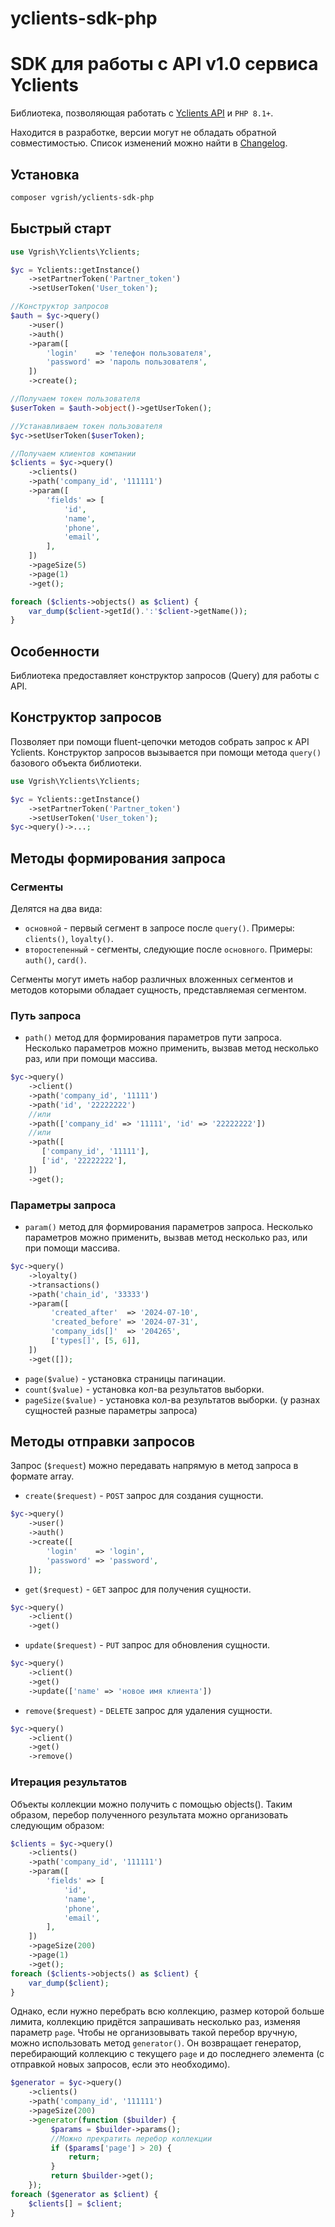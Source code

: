 # yclients-sdk-php

# SDK для работы с API v1.0 сервиса Yclients

Библиотека, позволяющая работать с [Yclients API](https://developers.yclients.com/ru/) и `PHP 8.1+`.

Находится в разработке, версии могут не обладать обратной совместимостью. Список изменений можно найти
в [Changelog](CHANGELOG.md).

## Установка

```bash
composer vgrish/yclients-sdk-php
```

## Быстрый старт

```php
use Vgrish\Yclients\Yclients;

$yc = Yclients::getInstance()
    ->setPartnerToken('Partner_token')
    ->setUserToken('User_token');

//Конструктор запросов
$auth = $yc->query()
    ->user()
    ->auth()
    ->param([
        'login'    => 'телефон пользователя',
        'password' => 'пароль пользователя',
    ])
    ->create();

//Получаем токен пользователя
$userToken = $auth->object()->getUserToken();

//Устанавливаем токен пользователя
$yc->setUserToken($userToken);

//Получаем клиентов компании
$clients = $yc->query()
    ->clients()
    ->path('company_id', '111111')
    ->param([
        'fields' => [
            'id',
            'name',
            'phone',
            'email',
        ],
    ])
    ->pageSize(5)
    ->page(1)
    ->get();

foreach ($clients->objects() as $client) {
    var_dump($client->getId().':'$client->getName());
}
```

## Особенности

Библиотека предоставляет конструктор запросов (Query) для работы с API.

## Конструктор запросов

Позволяет при помощи fluent-цепочки методов собрать запрос к API Yclients.
Конструктор запросов вызывается при помощи метода `query()` базового объекта библиотеки.

```php
use Vgrish\Yclients\Yclients;

$yc = Yclients::getInstance()
    ->setPartnerToken('Partner_token')
    ->setUserToken('User_token');
$yc->query()->...;
```

## Методы формирования запроса

### Сегменты

Делятся на два вида:

* `основной` - первый сегмент в запросе после `query()`. Примеры: `clients()`, `loyalty()`.
* `второстепенный` - сегменты, следующие после `основного`. Примеры: `auth()`, `card()`.

Сегменты могут иметь набор различных вложенных сегментов и методов которыми обладает сущность, представляемая сегментом.

### Путь запроса

* `path()` метод для формирования параметров пути запроса.
  Несколько параметров можно применить, вызвав метод несколько раз, или при помощи массива.

```php
$yc->query()
    ->client()
    ->path('company_id', '11111')
    ->path('id', '22222222')
    //или
    ->path(['company_id' => '11111', 'id' => '22222222'])
    //или
    ->path([
       ['company_id', '11111'],
       ['id', '22222222'],
    ])
    ->get();
```

### Параметры запроса

* `param()` метод для формирования параметров запроса.
  Несколько параметров можно применить, вызвав метод несколько раз, или при помощи массива.

```php
$yc->query()
    ->loyalty()
    ->transactions()
    ->path('chain_id', '33333')
    ->param([
         'created_after'  => '2024-07-10',
         'created_before' => '2024-07-31',
         'company_ids[]'  => '204265',
         ['types[]', [5, 6]],
    ])
    ->get([]);
```

* `page($value)` - установка страницы пагинации.
* `count($value)` - установка кол-ва результатов выборки.
* `pageSize($value)` - установка кол-ва результатов выборки. (у разнах сущностей разные параметры запроса)

## Методы отправки запросов

Запрос (`$request`) можно передавать напрямую в метод запроса в формате array.

* `create($request)` - `POST` запрос для создания сущности.

```php
$yc->query()
    ->user()
    ->auth()
    ->create([
        'login'    => 'login',
        'password' => 'password',
    ]);
```

* `get($request)` - `GET` запрос для получения сущности.

```php
$yc->query()
    ->client()
    ->get()
```

* `update($request)` - `PUT` запрос для обновления сущности.

```php
$yc->query()
    ->client()
    ->get()
    ->update(['name' => 'новое имя клиента'])
```

* `remove($request)` - `DELETE` запрос для удаления сущности.

```php
$yc->query()
    ->client()
    ->get()
    ->remove()
```

### Итерация результатов

Объекты коллекции можно получить с помощью objects().
Таким образом, перебор полученного результата можно организовать следующим образом:

```php
$clients = $yc->query()
    ->clients()
    ->path('company_id', '111111')
    ->param([
        'fields' => [
            'id',
            'name',
            'phone',
            'email',
        ],
    ])
    ->pageSize(200)
    ->page(1)
    ->get();
foreach ($clients->objects() as $client) {
    var_dump($client);
}
```

Однако, если нужно перебрать всю коллекцию, размер которой больше лимита, коллекцию придётся запрашивать несколько раз,
изменяя параметр `page`.
Чтобы не организовывать такой перебор вручную, можно использовать метод `generator()`. Он возвращает генератор,
перебирающий коллекцию с текущего `page` и до последнего элемента (с отправкой новых запросов, если это необходимо).

```php
$generator = $yc->query()
    ->clients()
    ->path('company_id', '111111')
    ->pageSize(200)
    ->generator(function ($builder) {
         $params = $builder->params();
         //Можно прекратить перебор коллекции
         if ($params['page'] > 20) {
             return;
         }
         return $builder->get();
    });
foreach ($generator as $client) {
    $clients[] = $client;
}
```